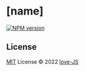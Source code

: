 # [name]

[![NPM version](https://img.shields.io/npm/v/[name]?color=a1b858&label=)](https://www.npmjs.com/package/[name])
## License

[MIT](./LICENSE) License © 2022 [love-JS](https://github.com/lbw211ht)
